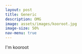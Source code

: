 ```yaml
---
layout: post
title: Generic
description: OMG
image: assets/images/kooroot.jpg
image-size: 50%
nav-menu: true
---
```


I'm kooroot